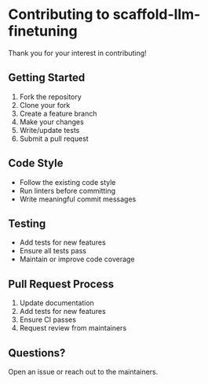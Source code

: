 # Contributing to scaffold-llm-finetuning

Thank you for your interest in contributing!

## Getting Started

1. Fork the repository
2. Clone your fork
3. Create a feature branch
4. Make your changes
5. Write/update tests
6. Submit a pull request

## Code Style

- Follow the existing code style
- Run linters before committing
- Write meaningful commit messages

## Testing

- Add tests for new features
- Ensure all tests pass
- Maintain or improve code coverage

## Pull Request Process

1. Update documentation
2. Add tests for new features
3. Ensure CI passes
4. Request review from maintainers

## Questions?

Open an issue or reach out to the maintainers.

